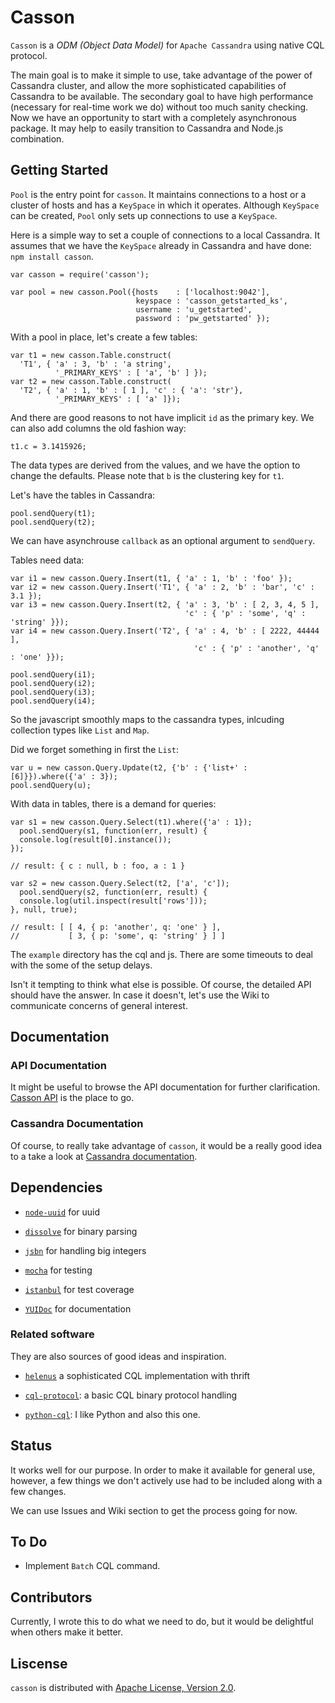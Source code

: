 
# Casson

`Casson` is a *ODM (Object Data Model)* for `Apache Cassandra` using native
CQL protocol.

The main goal is to make it simple to use, take advantage of the power of
Cassandra cluster, and allow the more sophisticated capabilities of
Cassandra to be available.  The secondary goal to have high performance
(necessary for real-time work we do) without too much sanity checking.  Now
we have an opportunity to start with a completely asynchronous package.  It
may help to easily transition to Cassandra and Node.js combination.

## Getting Started

`Pool` is the entry point for `casson`.  It maintains connections to a host
or a cluster of hosts and has a `KeySpace` in which it operates.  Although
`KeySpace` can be created, `Pool` only sets up connections to use a
`KeySpace`.

Here is a simple way to set a couple of connections to a local Cassandra.
It assumes that we have the `KeySpace` already in Cassandra and have done:
`npm install casson`.

    var casson = require('casson');
    
    var pool = new casson.Pool({hosts    : ['localhost:9042'],
                                keyspace : 'casson_getstarted_ks',
                                username : 'u_getstarted',
                                password : 'pw_getstarted' });

With a pool in place, let's create a few tables:

    var t1 = new casson.Table.construct(
      'T1', { 'a' : 3, 'b' : 'a string',
              '_PRIMARY_KEYS' : [ 'a', 'b' ] });
    var t2 = new casson.Table.construct(
      'T2', { 'a' : 1, 'b' : [ 1 ], 'c' : { 'a': 'str'},
              '_PRIMARY_KEYS' : [ 'a' ]});

And there are good reasons to not have implicit `id` as the primary key.  We
can also add columns the old fashion way:

    t1.c = 3.1415926;

The data types are derived from the values, and we have the option to change
the defaults.  Please note that `b` is the clustering key for `t1`.

Let's have the tables in Cassandra:

    pool.sendQuery(t1);
    pool.sendQuery(t2);

We can have asynchrouse `callback` as an optional argument to `sendQuery`.

Tables need data:

    var i1 = new casson.Query.Insert(t1, { 'a' : 1, 'b' : 'foo' });
    var i2 = new casson.Query.Insert('T1', { 'a' : 2, 'b' : 'bar', 'c' : 3.1 });
    var i3 = new casson.Query.Insert(t2, { 'a' : 3, 'b' : [ 2, 3, 4, 5 ],
                                           'c' : { 'p' : 'some', 'q' : 'string' }});
    var i4 = new casson.Query.Insert('T2', { 'a' : 4, 'b' : [ 2222, 44444 ],
                                             'c' : { 'p' : 'another', 'q' : 'one' }});
    
    pool.sendQuery(i1);
    pool.sendQuery(i2);
    pool.sendQuery(i3);
    pool.sendQuery(i4);

So the javascript smoothly maps to the cassandra types, inlcuding collection
types like `List` and `Map`. 

Did we forget something in first the `List`:

    var u = new casson.Query.Update(t2, {'b' : {'list+' : [6]}}).where({'a' : 3});
    pool.sendQuery(u);

With data in tables, there is a demand for queries:

    var s1 = new casson.Query.Select(t1).where({'a' : 1});
      pool.sendQuery(s1, function(err, result) {
      console.log(result[0].instance());
    });
    
    // result: { c : null, b : foo, a : 1 }
    
    var s2 = new casson.Query.Select(t2, ['a', 'c']);
      pool.sendQuery(s2, function(err, result) {
      console.log(util.inspect(result['rows']));
    }, null, true);
    
    // result: [ [ 4, { p: 'another', q: 'one' } ],
    //           [ 3, { p: 'some', q: 'string' } ] ]

The `example` directory has the cql and js.  There are some timeouts to deal
with the some of the setup delays.

Isn't it tempting to think what else is possible.  Of course, the detailed
API should have the answer.  In case it doesn't, let's use the Wiki to
communicate concerns of general interest.

## Documentation

### API Documentation

It might be useful to browse the API documentation for further
clarification. [Casson API](http://www.fourthcoastmobility.com/casson-api/) is the place to go.

### Cassandra Documentation

Of course, to really take advantage of `casson`, it would be a really good
idea to a take a look at [Cassandra documentation](http://www.datastax.com/documentation/cassandra/1.2/webhelp/index.html).

## Dependencies

-   [`node-uuid`](https://npmjs.org/package/node-uuid) for uuid

-   [`dissolve`](https://npmjs.org/package/dissolve) for binary parsing

-   [`jsbn`](https://npmjs.org/package/jsbn) for handling big integers

-   [`mocha`](http://mochajs.org/) for testing

-   [`istanbul`](https://npmjs.org/package/istanbul) for test coverage

-   [`YUIDoc`](http://yui.github.io/yuidoc/) for documentation

### Related software

They are also sources of good ideas and inspiration.

-   [`helenus`](https://npmjs.org/package/helenus)  a sophisticated CQL implementation with thrift

-   [`cql-protocol`](https://npmjs.org/package/cql-protocol): a basic CQL binary protocol handling

-   [`python-cql`](https://github.com/pcmanus/python-cql): I like Python and also this one.

## Status

It works well for our purpose.  In order to make it available for general
use, however, a few things we don't actively use had to be included along
with a few changes.

We can use Issues and Wiki section to get the process going
for now.

## To Do

-   Implement `Batch` CQL command.

## Contributors

Currently, I wrote this to do what we need to do, but it
would be delightful when others make it better.

## Liscense

`casson` is distributed with [Apache License, Version 2.0](http://www.apache.org/licenses/).
